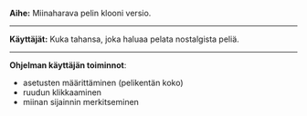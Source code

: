 **Aihe:** Miinaharava pelin klooni versio.
** **

**Käyttäjät:** Kuka tahansa, joka haluaa pelata nostalgista peliä.
** **

**Ohjelman käyttäjän toiminnot**: 
- asetusten määrittäminen (pelikentän koko)
- ruudun klikkaaminen
- miinan sijainnin merkitseminen
